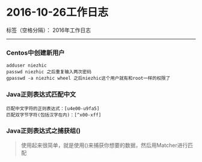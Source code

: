 ﻿# 2016-10-26工作日志

标签（空格分隔）： 2016年工作日志

---

### Centos中创建新用户

```
adduser niezhic
passwd niezhic 之后重复输入两次密码
gpasswd -a niezhic wheel 之后niezhic这个用户就有和root一样的权限了
```

### Java正则表达式匹配中文

```
匹配中文字符的正则表达式：[u4e00-u9fa5]
匹配双字节字符(包括汉字在内)：[^x00-xff]
```

### Java正则表达式之捕获组()

 > 使用起来很简单，就是使用()来捕获你想要的数据，然后用Matcher进行匹配